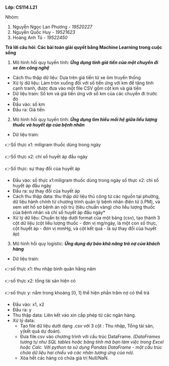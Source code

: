 **Lớp: CS114.L21**

Nhóm:
1. Nguyễn Ngọc Lan Phương - *19520227*
2. Nguyễn Quốc Huy - *19521623*
3. Hoàng Anh Tú - *19522450*


**Trả lời câu hỏi: Các bài toán giải quyết bằng Machine Learning trong cuộc sống**
1. Mô hình hồi quy tuyến tính:
***Ứng dụng tính giá tiền của một chuyển đi xe ôm công nghệ***
* Cách thu thập dữ liệu: Dựa trên giá tiền từ xe ôm truyền thống
* Xử lý dữ liệu: Làm tròn xuống đối với số tiền ứng với km để tăng tính cạnh tranh, được đưa vào một file CSV gồm cột km và giá tiền
* Dữ liệu train: Số km và giá tiền ứng với số km của các chuyến đi trước đó
* Đầu vào: số km
* Đầu ra: Giá tiền
2. Mô hình hồi quy tuyến tính:
***Ứng dụng tìm hiểu mối hệ giữa liều lượng thuốc và huyết áp của bệnh nhân***
* Dữ liệu train:

:point_right:Số thực x1: miligram thuốc dùng trong ngày

:point_right:Số thực x2: chỉ số huyết áp đầu ngày

:point_right:Số thực: sự thay đổi của huyết áp

* Đầu vào:
số thực x1:miligram thuốc dùng trong ngày
số thực x2: chỉ số huyết áp đầu ngày
* Đầu ra: sự thay đổi của huyết áp
* Cách thu thập data: thu thập dữ liệu thủ công từ các nguồn tại phường, dữ liệu hành chính từ chương trình quản lý bệnh nhân điện tử (i.PM), và xem xét hồ sơ bệnh án nội trú (tiêu chuẩn vàng) cho liều lượng thuốc của bệnh nhân và chỉ số huyết áp đầu ngày*
* Xử lý dữ liệu: Chuẩn bị tệp dưới format của một bảng (csv), tạo thành 3 cột dữ liệu (cột liều lượng thuốc - đơn vị mg/ngày, là một con số thực, cột huyết áp - đơn vị mmHg, và cột kết quả - là sự thay đổi của huyết áp)
3. Mô hình hồi quy logistic:
***Ứng dụng dự báo khả năng trả nợ của khách hàng***
* Dữ liệu train:

:point_right:số thực x1: thu nhập bình quân hằng năm

:point_right:số thực x2: tổng tài sản hiện có

:point_right:số thực y: nằm trong khoảng [0, 1] thể hiện phần trăm nợ có thể trả

* Đầu vào: x1, x2
* Đầu ra: y
* Thu thập data: Liên kết vào xin cấp phép từ các ngân hàng.
* Xử lý data: 
  * Tạo file dữ liệu dưới dạng .csv với 3 cột : Thu nhập, Tổng tài sản, y(kết quả dự đoán).
  * Đưa file.csv vào chương trình với cấu trúc DataFrame. 
  *(DataFrames tương tự như SQL tables hoặc bảng tính mà bạn làm việc trong Excel hoặc Calc. Với python ta sử dụng Pandas DataFrame - một cấu trúc chứa dữ liệu hai chiều và các nhãn tương ứng của nó).*
  * Xóa hết các hàng có chứa giá trị Null/NaN.
